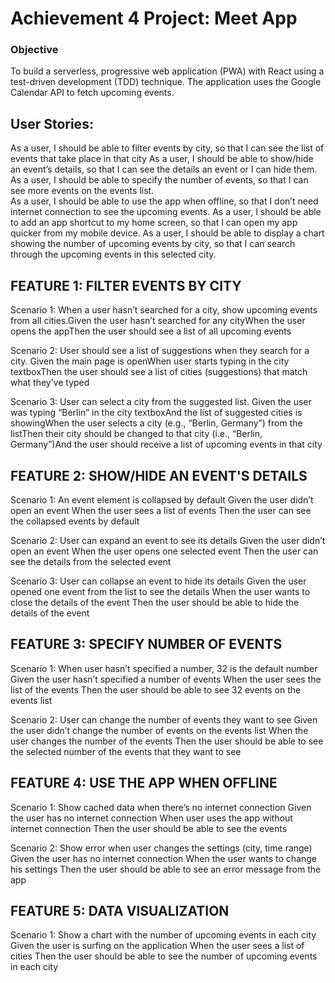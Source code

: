 # Achievement 4 Project: Meet App

### Objective

To build a serverless, progressive web application (PWA) with React using a test-driven development (TDD) technique. The application uses the Google Calendar API to fetch upcoming events.

## User Stories:

As a user, I should be able to filter events by city, so that I can see the list of events that take place in that city
As a user, I should be able to show/hide an event’s details, so that I can see the details an event or I can hide them.
As a user, I should be able to specify the number of events, so that I can see more events on the events list.  
As a user, I should be able to use the app when offline, so that I don’t need internet connection to see the upcoming events.
As a user, I should be able to add an app shortcut to my home screen, so that I can open my app quicker from my mobile device.
As a user, I should be able to display a chart showing the number of upcoming events by city, so that I can search through the upcoming events in this selected city.

## FEATURE 1: FILTER EVENTS BY CITY

Scenario 1: When a user hasn’t searched for a city, show upcoming events from all cities.Given the user hasn’t searched for any cityWhen the user opens the appThen the user should see a list of all upcoming events

Scenario 2: User should see a list of suggestions when they search for a city. Given the main page is openWhen user starts typing in the city textboxThen the user should see a list of cities (suggestions) that match what they’ve typed

Scenario 3: User can select a city from the suggested list.
Given the user was typing “Berlin” in the city textboxAnd the list of suggested cities is showingWhen the user selects a city (e.g., “Berlin, Germany”) from the listThen their city should be changed to that city (i.e., “Berlin, Germany”)And the user should receive a list of upcoming events in that city

## FEATURE 2: SHOW/HIDE AN EVENT'S DETAILS

Scenario 1: An event element is collapsed by default
Given the user didn’t open an event
When the user sees a list of events
Then the user can see the collapsed events by default

Scenario 2: User can expand an event to see its details
Given the user didn’t open an event
When the user opens one selected event
Then the user can see the details from the selected event

Scenario 3: User can collapse an event to hide its details
Given the user opened one event from the list to see the details
When the user wants to close the details of the event
Then the user should be able to hide the details of the event

## FEATURE 3: SPECIFY NUMBER OF EVENTS

Scenario 1: When user hasn’t specified a number, 32 is the default number
Given the user hasn’t specified a number of events
When the user sees the list of the events
Then the user should be able to see 32 events on the events list

Scenario 2: User can change the number of events they want to see
Given the user didn’t change the number of events on the events list
When the user changes the number of the events
Then the user should be able to see the selected number of the events that they want to see

## FEATURE 4: USE THE APP WHEN OFFLINE

Scenario 1: Show cached data when there’s no internet connection
Given the user has no internet connection
When user uses the app without internet connection
Then the user should be able to see the events

Scenario 2: Show error when user changes the settings (city, time range)
Given the user has no internet connection
When the user wants to change his settings
Then the user should be able to see an error message from the app

## FEATURE 5: DATA VISUALIZATION

Scenario 1: Show a chart with the number of upcoming events in each city
Given the user is surfing on the application
When the user sees a list of cities
Then the user should be able to see the number of upcoming events in each city
